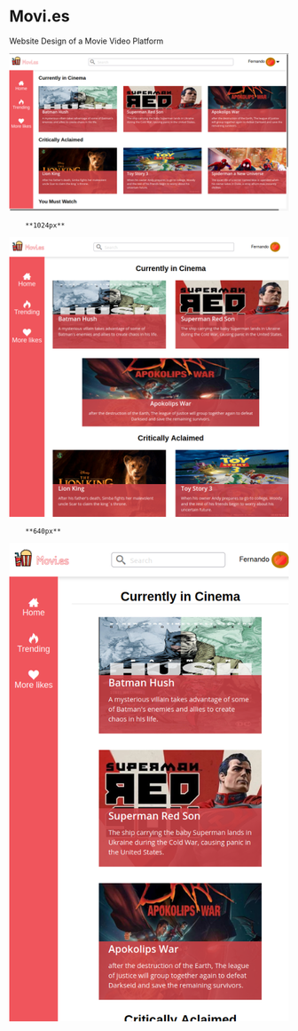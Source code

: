 # Movi.es
Website Design of a Movie Video Platform

 ![Screenshot](Screenshot1.png) 
 
        **1024px**
 
 ![Screenshot](Screenshot2.png) 
       
        **640px**
 
 ![Screenshot](Screenshot3.png) 
